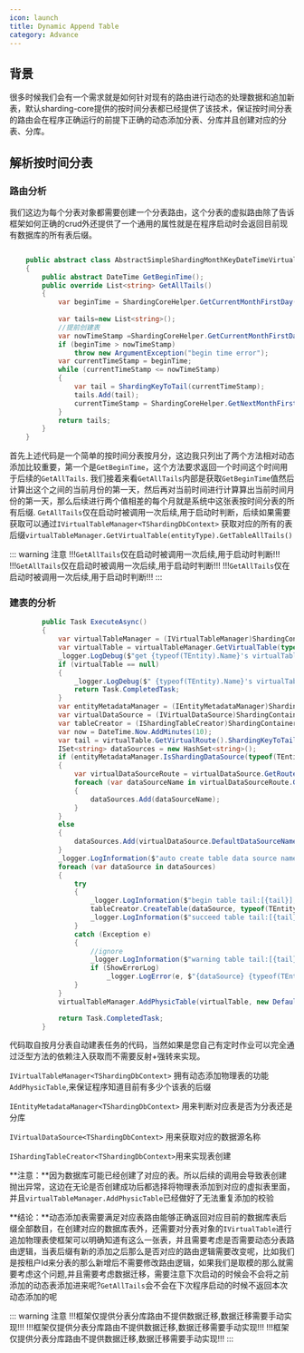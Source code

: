 ```yaml
---
icon: launch
title: Dynamic Append Table
category: Advance
---
```


## 背景
很多时候我们会有一个需求就是如何针对现有的路由进行动态的处理数据和追加新表，默认sharding-core提供的按时间分表都已经提供了该技术，保证按时间分表的路由会在程序正确运行的前提下正确的动态添加分表、分库并且创建对应的分表、分库。

## 解析按时间分表

### 路由分析
我们这边为每个分表对象都需要创建一个分表路由，这个分表的虚拟路由除了告诉框架如何正确的crud外还提供了一个通用的属性就是在程序启动时会返回目前现有数据库的所有表后缀。

```csharp

    public abstract class AbstractSimpleShardingMonthKeyDateTimeVirtualTableRoute<TEntity> : AbstractShardingTimeKeyDateTimeVirtualTableRoute<TEntity> where TEntity : class
    {
        public abstract DateTime GetBeginTime();
        public override List<string> GetAllTails()
        {
            var beginTime = ShardingCoreHelper.GetCurrentMonthFirstDay(GetBeginTime());
         
            var tails=new List<string>();
            //提前创建表
            var nowTimeStamp =ShardingCoreHelper.GetCurrentMonthFirstDay(DateTime.Now);
            if (beginTime > nowTimeStamp)
                throw new ArgumentException("begin time error");
            var currentTimeStamp = beginTime;
            while (currentTimeStamp <= nowTimeStamp)
            {
                var tail = ShardingKeyToTail(currentTimeStamp);
                tails.Add(tail);
                currentTimeStamp = ShardingCoreHelper.GetNextMonthFirstDay(currentTimeStamp);
            }
            return tails;
        }
    }
```
首先上述代码是一个简单的按时间分表按月分，这边我只列出了两个方法相对动态添加比较重要，第一个是`GetBeginTime`，这个方法要求返回一个时间这个时间用于后续的`GetAllTails`.
我们接着来看`GetAllTails`内部是获取`GetBeginTime`值然后计算出这个之间的当前月份的第一天，然后再对当前时间进行计算算出当前时间月份的第一天，那么后续进行两个值相差的每个月就是系统中这张表按时间分表的所有后缀.
`GetAllTails`仅在启动时被调用一次后续,用于启动时判断，后续如果需要获取可以通过`IVirtualTableManager<TShardingDbContext>` 获取对应的所有的表后缀`virtualTableManager.GetVirtualTable(entityType).GetTableAllTails()`

::: warning 注意
!!!`GetAllTails`仅在启动时被调用一次后续,用于启动时判断!!!
!!!`GetAllTails`仅在启动时被调用一次后续,用于启动时判断!!!
!!!`GetAllTails`仅在启动时被调用一次后续,用于启动时判断!!!
:::
### 建表的分析

```csharp
        public Task ExecuteAsync()
        {
            var virtualTableManager = (IVirtualTableManager)ShardingContainer.GetService(typeof(IVirtualTableManager<>).GetGenericType0(EntityMetadata.ShardingDbContextType));
            var virtualTable = virtualTableManager.GetVirtualTable(typeof(TEntity));
            _logger.LogDebug($"get {typeof(TEntity).Name}'s virtualTable ");
            if (virtualTable == null)
            {
                _logger.LogDebug($" {typeof(TEntity).Name}'s virtualTable  is null");
                return Task.CompletedTask;
            }
            var entityMetadataManager = (IEntityMetadataManager)ShardingContainer.GetService(typeof(IEntityMetadataManager<>).GetGenericType0(EntityMetadata.ShardingDbContextType));
            var virtualDataSource = (IVirtualDataSource)ShardingContainer.GetService(typeof(IVirtualDataSource<>).GetGenericType0(EntityMetadata.ShardingDbContextType));
            var tableCreator = (IShardingTableCreator)ShardingContainer.GetService(typeof(IShardingTableCreator<>).GetGenericType0(EntityMetadata.ShardingDbContextType));
            var now = DateTime.Now.AddMinutes(10);
            var tail = virtualTable.GetVirtualRoute().ShardingKeyToTail(now);
            ISet<string> dataSources = new HashSet<string>();
            if (entityMetadataManager.IsShardingDataSource(typeof(TEntity)))
            {
                var virtualDataSourceRoute = virtualDataSource.GetRoute(typeof(TEntity));
                foreach (var dataSourceName in virtualDataSourceRoute.GetAllDataSourceNames())
                {
                    dataSources.Add(dataSourceName);
                }
            }
            else
            {
                dataSources.Add(virtualDataSource.DefaultDataSourceName);
            }
            _logger.LogInformation($"auto create table data source names:[{string.Join(",", dataSources)}]");
            foreach (var dataSource in dataSources)
            {
                try
                {
                    _logger.LogInformation($"begin table tail:[{tail}],entity:[{typeof(TEntity).Name}]");
                    tableCreator.CreateTable(dataSource, typeof(TEntity), tail);
                    _logger.LogInformation($"succeed table tail:[{tail}],entity:[{typeof(TEntity).Name}]");
                }
                catch (Exception e)
                {
                    //ignore
                    _logger.LogInformation($"warning table tail:[{tail}],entity:[{typeof(TEntity).Name}]");
                    if (ShowErrorLog)
                        _logger.LogError(e, $"{dataSource} {typeof(TEntity).Name}'s create table error ");
                }
            }
            virtualTableManager.AddPhysicTable(virtualTable, new DefaultPhysicTable(virtualTable, tail));

            return Task.CompletedTask;
        }
```
代码取自按月分表自动建表任务的代码，当然如果是您自己有定时作业可以完全通过泛型方法的依赖注入获取而不需要反射+强转来实现。

`IVirtualTableManager<TShardingDbContext>` 拥有动态添加物理表的功能`AddPhysicTable`,来保证程序知道目前有多少个该表的后缀

`IEntityMetadataManager<TShardingDbContext>` 用来判断对应表是否为分表还是分库

`IVirtualDataSource<TShardingDbContext>` 用来获取对应的数据源名称

`IShardingTableCreator<TShardingDbContext>`用来实现表创建

**注意：**因为数据库可能已经创建了对应的表。所以后续的调用会导致表创建抛出异常，这边在无论是否创建成功后都选择将物理表添加到对应的虚拟表里面，并且`virtualTableManager.AddPhysicTable`已经做好了无法重复添加的校验

**结论：**动态添加表需要满足对应表路由能够正确返回对应目前的数据库表后缀全部数目，在创建对应的数据库表外，还需要对分表对象的`IVirtualTable`进行追加物理表使框架可以明确知道有这么一张表，并且需要考虑是否需要动态分表路由逻辑，当表后缀有新的添加之后那么是否对应的路由逻辑需要改变呢，比如我们是按租户Id来分表的那么新增后不需要修改路由逻辑，如果我们是取模的那么就需要考虑这个问题,并且需要考虑数据迁移，需要注意下次启动的时候会不会将之前添加的动态表添加进来呢?`GetAllTails`会不会在下次程序启动的时候不返回本次动态添加的呢


::: warning 注意
!!!框架仅提供分表分库路由不提供数据迁移,数据迁移需要手动实现!!!
!!!框架仅提供分表分库路由不提供数据迁移,数据迁移需要手动实现!!!
!!!框架仅提供分表分库路由不提供数据迁移,数据迁移需要手动实现!!!
:::